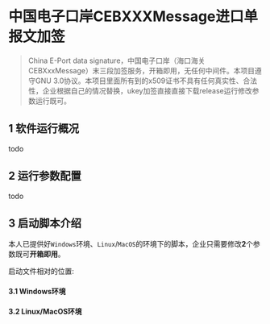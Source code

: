 # 中国电子口岸CEBXXXMessage进口单报文加签

> China E-Port data signature，中国电子口岸（海口海关CEBXxxMessage）末三段加签服务，开箱即用，无任何中间件。本项目遵守GNU 3.0协议。本项目里面所有到的x509证书不具有任何真实性、合法性，企业根据自己的情况替换，ukey加签直接直接下载release运行修改参数运行既可。



## 1 软件运行概况

todo





## 2 运行参数配置

todo



## 3 启动脚本介绍

本人已提供好`Windows`环境、`Linux`/`MacOS`的环境下的脚本，企业只需要修改**2**个参数既可**开箱即用**。

启动文件相对的位置:



#### 3.1 Windows环境





#### 3.2 Linux/MacOS环境